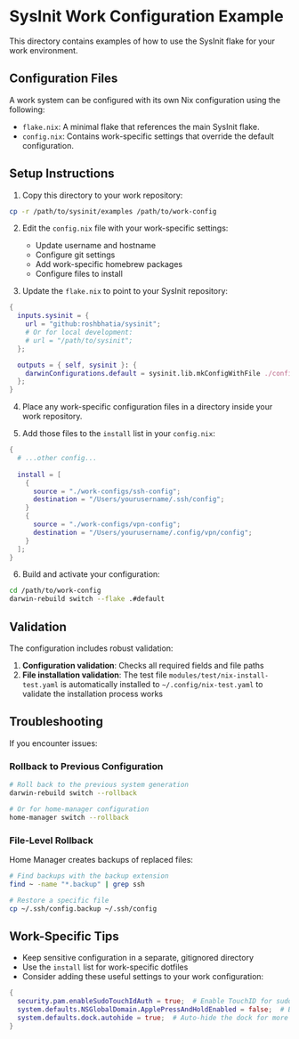 # SysInit Work Configuration Example

This directory contains examples of how to use the SysInit flake for your work environment.

## Configuration Files

A work system can be configured with its own Nix configuration using the following:

- `flake.nix`: A minimal flake that references the main SysInit flake.
- `config.nix`: Contains work-specific settings that override the default configuration.

## Setup Instructions

1. Copy this directory to your work repository:

```bash
cp -r /path/to/sysinit/examples /path/to/work-config
```

2. Edit the `config.nix` file with your work-specific settings:
   - Update username and hostname
   - Configure git settings
   - Add work-specific homebrew packages
   - Configure files to install

3. Update the `flake.nix` to point to your SysInit repository:

```nix
{
  inputs.sysinit = {
    url = "github:roshbhatia/sysinit";
    # Or for local development:
    # url = "/path/to/sysinit";
  };

  outputs = { self, sysinit }: {
    darwinConfigurations.default = sysinit.lib.mkConfigWithFile ./config.nix;
  };
}
```

4. Place any work-specific configuration files in a directory inside your work repository.

5. Add those files to the `install` list in your `config.nix`:

```nix
{
  # ...other config...
  
  install = [
    {
      source = "./work-configs/ssh-config";
      destination = "/Users/yourusername/.ssh/config";
    }
    {
      source = "./work-configs/vpn-config";
      destination = "/Users/yourusername/.config/vpn/config";
    }
  ];
}
```

6. Build and activate your configuration:

```bash
cd /path/to/work-config
darwin-rebuild switch --flake .#default
```

## Validation

The configuration includes robust validation:

1. **Configuration validation**: Checks all required fields and file paths
2. **File installation validation**: The test file `modules/test/nix-install-test.yaml` is automatically installed to `~/.config/nix-test.yaml` to validate the installation process works

## Troubleshooting

If you encounter issues:

### Rollback to Previous Configuration

```bash
# Roll back to the previous system generation
darwin-rebuild switch --rollback

# Or for home-manager configuration
home-manager switch --rollback
```

### File-Level Rollback

Home Manager creates backups of replaced files:

```bash
# Find backups with the backup extension
find ~ -name "*.backup" | grep ssh

# Restore a specific file
cp ~/.ssh/config.backup ~/.ssh/config
```

## Work-Specific Tips

- Keep sensitive configuration in a separate, gitignored directory
- Use the `install` list for work-specific dotfiles
- Consider adding these useful settings to your work configuration:

```nix
{
  security.pam.enableSudoTouchIdAuth = true;  # Enable TouchID for sudo
  system.defaults.NSGlobalDomain.ApplePressAndHoldEnabled = false;  # Better for coding
  system.defaults.dock.autohide = true;  # Auto-hide the dock for more screen space
}
```